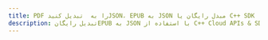 ---title: PDF را به  تبدیل کنیدJSON، EPUB به JSON مبدل رایگان یا C++ SDKdescription: تبدیل رایگانEPUB به JSON با استفاده از C++ Cloud APIs & SDK همچنین اسناد PDF را در Cloud ایجاد، ویرایش و رندر کنید.---